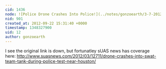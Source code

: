 ```yaml
---
cid: 1436
node: ![Police Drone Crashes Into Police!](../notes/gonzoearth/3-7-2012/police-drone-crashes-police)
nid: 901
created_at: 2012-09-22 15:31:40 +0000
timestamp: 1348327900
uid: 12
author: gonzoearth
---
```


I see the original link is down, but fortunatley sUAS news has coverage here:
http://www.suasnews.com/2012/03/12711/drone-crashes-into-swat-team-tank-during-police-test-near-houston/